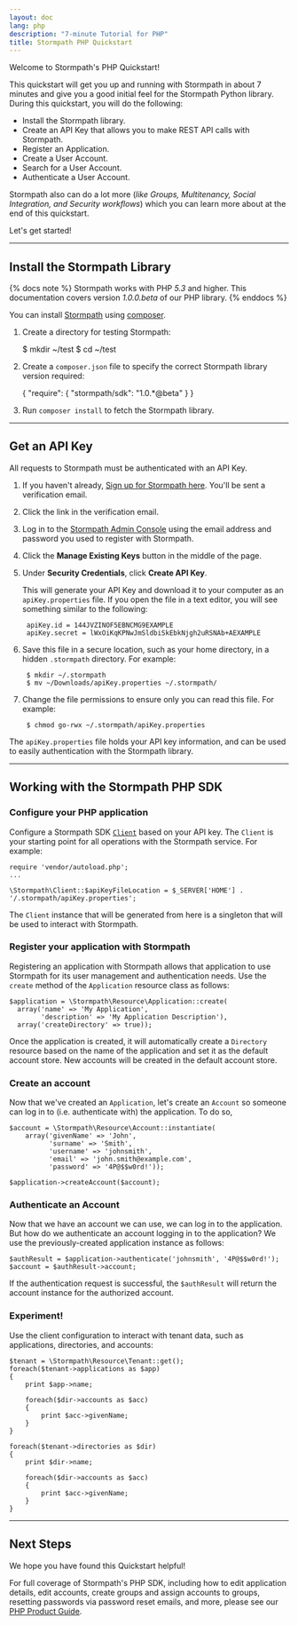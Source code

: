 ```yaml
---
layout: doc
lang: php
description: "7-minute Tutorial for PHP"
title: Stormpath PHP Quickstart
---
```



Welcome to Stormpath's PHP Quickstart!

This quickstart will get you up and running with Stormpath in about 7 minutes
and give you a good initial feel for the Stormpath Python library.  During this
quickstart, you will do the following:

 * Install the Stormpath library.
 * Create an API Key that allows you to make REST API calls with Stormpath.
 * Register an Application.
 * Create a User Account.
 * Search for a User Account.
 * Authenticate a User Account.

Stormpath also can do a lot more (*like Groups, Multitenancy, Social
Integration, and Security workflows*) which you can learn more about at the end
of this quickstart.

Let's get started!



***


## Install the Stormpath Library

{% docs note %}
Stormpath works with PHP *5.3* and higher.  This documentation covers version
*1.0.0.beta* of our PHP library.
{% enddocs %}

You can install [Stormpath](https://github.com/stormpath/stormpath-sdk-php) using [composer](https://getcomposer.org/).

1. Create a directory for testing Stormpath:

    $ mkdir ~/test
    $ cd ~/test

2. Create a `composer.json` file to specify the correct Stormpath library
   version required:

    {
      "require": {
        "stormpath/sdk": "1.0.*@beta"
      }
    }

3. Run `composer install` to fetch the Stormpath library.


***


## Get an API Key

All requests to Stormpath must be authenticated with an API Key.

1. If you haven't already,
   [Sign up for Stormpath here](https://api.stormpath.com/register).  You'll
   be sent a verification email.

2. Click the link in the verification email.

3. Log in to the [Stormpath Admin Console](https://api.stormpath.com) using
   the email address and password you used to register with Stormpath.

4. Click the **Manage Existing Keys** button in the middle of the page.

5. Under **Security Credentials**, click **Create API Key**.

   This will generate your API Key and download it to your computer as an
   `apiKey.properties` file.  If you open the file in a text editor, you will
   see something similar to the following:

        apiKey.id = 144JVZINOF5EBNCMG9EXAMPLE
        apiKey.secret = lWxOiKqKPNwJmSldbiSkEbkNjgh2uRSNAb+AEXAMPLE

6. Save this file in a secure location, such as your home directory, in a
   hidden `.stormpath` directory. For example:

        $ mkdir ~/.stormpath
        $ mv ~/Downloads/apiKey.properties ~/.stormpath/

5. Change the file permissions to ensure only you can read this file.  For
   example:

        $ chmod go-rwx ~/.stormpath/apiKey.properties

The `apiKey.properties` file holds your API key information, and can be used to
easily authentication with the Stormpath library.


***


## Working with the Stormpath PHP SDK

### Configure your PHP application

Configure a Stormpath SDK [`Client`](http://www.stormpath.com/docs/php/product-guide#Client) based on your API key. The `Client` is your starting point for all operations with the Stormpath service. For example:

    require 'vendor/autoload.php';
    ...

    \Stormpath\Client::$apiKeyFileLocation = $_SERVER['HOME'] . '/.stormpath/apiKey.properties';

The `Client` instance that will be generated from here is a singleton that will be used to interact with Stormpath.

### Register your application with Stormpath

Registering an application with Stormpath allows that application to use Stormpath for its user management and authentication needs. Use the `create` method of the `Application` resource class as follows:

    $application = \Stormpath\Resource\Application::create(
      array('name' => 'My Application',
            'description' => 'My Application Description'),
      array('createDirectory' => true));

Once the application is created, it will automatically create a `Directory` resource based on the name of the application and set it as the default account store. New accounts will be created in the default account store.

### Create an account

Now that we've created an `Application`, let's create an `Account` so someone can log in to (i.e. authenticate with) the application. To do so,

    $account = \Stormpath\Resource\Account::instantiate(
        array('givenName' => 'John',
              'surname' => 'Smith',
              'username' => 'johnsmith',
              'email' => 'john.smith@example.com',
              'password' => '4P@$$w0rd!'));

    $application->createAccount($account);

### Authenticate an Account

Now that we have an account we can use, we can log in to the application. But how do we authenticate an account logging in to the application? We use the previously-created application instance as follows:

    $authResult = $application->authenticate('johnsmith', '4P@$$w0rd!');
    $account = $authResult->account;

If the authentication request is successful, the `$authResult` will return the account instance for the authorized account.

### Experiment!

Use the client configuration to interact with tenant data, such as applications, directories, and accounts:

    $tenant = \Stormpath\Resource\Tenant::get();
    foreach($tenant->applications as $app)
    {
        print $app->name;

        foreach($dir->accounts as $acc)
        {
            print $acc->givenName;
        }
    }

    foreach($tenant->directories as $dir)
    {
        print $dir->name;

        foreach($dir->accounts as $acc)
        {
            print $acc->givenName;
        }
    }

***

## Next Steps

We hope you have found this Quickstart helpful!

For full coverage of Stormpath's PHP SDK, including how to edit application details, edit accounts, create groups and assign accounts to groups, resetting passwords via password reset emails, and more, please see our [PHP Product Guide](http://www.stormpath.com/docs/php/product-guide).
